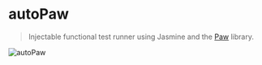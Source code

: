 # autoPaw

> Injectable functional test runner using Jasmine and the [Paw](https://github.com/Workiva/paw) library.

![autoPaw](http://33.media.tumblr.com/tumblr_m8sk90pwcJ1qdlh1io1_400.gif)
